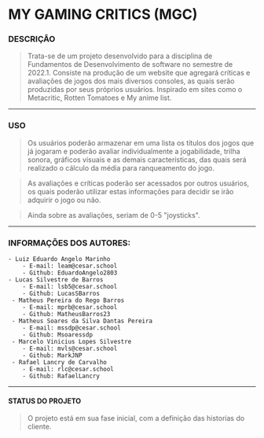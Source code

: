 # MY GAMING CRITICS (MGC)


### DESCRIÇÃO

>Trata-se de um projeto desenvolvido para a disciplina de Fundamentos de Desenvolvimento de software no semestre de 2022.1.
>Consiste na produção de um website que agregará críticas e avaliações de jogos dos mais diversos consoles, as quais serão produzidas por seus próprios usuários.
Inspirado em sites como o Metacritic, Rotten Tomatoes e My anime list. 

___
### USO

>Os usuários poderão armazenar em uma lista os títulos dos jogos que já jogaram e poderão avaliar individualmente a jogabilidade, trilha sonora, gráficos visuais e as demais características, das quais será realizado o cálculo da média para ranqueamento do jogo.

>As avaliações e críticas poderão ser acessados por outros usuários, os quais poderão utilizar estas informações para decidir se irão adquirir o jogo ou não.

>Ainda sobre as avaliações, seriam de 0-5 "joysticks".

___
### INFORMAÇÕES DOS AUTORES:

	- Luiz Eduardo Angelo Marinho 
		- E-mail: leam@cesar.school
		- Github: EduardoAngelo2803
	- Lucas Silvestre de Barros
		- E-mail: lsb5@cesar.school 
		- Github: LucasSBarros
	 - Matheus Pereira do Rego Barros
		- E-mail: mprb@cesar.school 
		- Github: MatheusBarros23
	 - Matheus Soares da Silva Dantas Pereira
		- E-mail: mssdp@cesar.school 
		- Github: Msoaressdp
	 - Marcelo Vinicius Lopes Silvestre
		- E-mail: mvls@cesar.school 
		- Github: MarkJNP
	 - Rafael Lancry de Carvalho
		- E-mail: rlc@cesar.school 
		- Github: RafaelLancry

___
#### STATUS DO PROJETO
> O projeto está em sua fase inicial, com a definição das historias do cliente.
